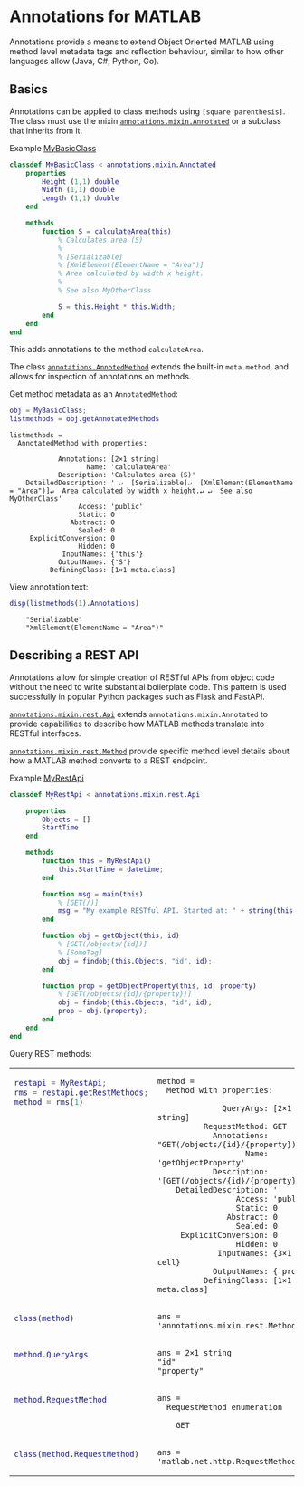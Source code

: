 # Annotations for MATLAB

Annotations provide a means to extend Object Oriented MATLAB using method level metadata tags and reflection behaviour, similar to how other languages allow (Java, C#, Python, Go).

## Basics
Annotations can be applied to class methods using `[square parenthesis]`. The class must use the mixin [`annotations.mixin.Annotated`](src/+annotations/+mixin/Annotated.m) or a subclass that inherits from it.

Example [MyBasicClass](examples/MyBasicClass.m)
```matlab
classdef MyBasicClass < annotations.mixin.Annotated
    properties
        Height (1,1) double
        Width (1,1) double
        Length (1,1) double
    end

    methods
        function S = calculateArea(this)
            % Calculates area (S) 
            %
            % [Serializable]
            % [XmlElement(ElementName = "Area")]
            % Area calculated by width x height.
            %
            % See also MyOtherClass

            S = this.Height * this.Width;
        end
    end
end
```
This adds annotations to the method `calculateArea`.

The class [`annotations.AnnotedMethod`](src/+annotations/AnnotatedMethod.m) extends the built-in `meta.method`, and allows for inspection of annotations on methods.

Get method metadata as an `AnnotatedMethod`:

```matlab
obj = MyBasicClass;
listmethods = obj.getAnnotatedMethods
```

```
listmethods = 
  AnnotatedMethod with properties:

            Annotations: [2×1 string]
                   Name: 'calculateArea'
            Description: 'Calculates area (S)'
    DetailedDescription: ' ↵  [Serializable]↵  [XmlElement(ElementName = "Area")]↵  Area calculated by width x height.↵ ↵  See also MyOtherClass'
                 Access: 'public'
                 Static: 0
               Abstract: 0
                 Sealed: 0
     ExplicitConversion: 0
                 Hidden: 0
             InputNames: {'this'}
            OutputNames: {'S'}
          DefiningClass: [1×1 meta.class]

```

View annotation text:
```matlab
disp(listmethods(1).Annotations)
```
```
    "Serializable"
    "XmlElement(ElementName = "Area")"
```

## Describing a REST API
Annotations allow for simple creation of RESTful APIs from object code without the need to write substantial boilerplate code. This pattern is used successfully in popular Python packages such as Flask and FastAPI.

[`annotations.mixin.rest.Api`](src/+annotations/+mixin/+rest/Api.m) extends `annotations.mixin.Annotated` to provide capabilities to describe how MATLAB methods translate into RESTful interfaces.

[`annotations.mixin.rest.Method`](src/+annotations/+mixin/+rest/Method.m) provide specific method level details about how a MATLAB method converts to a REST endpoint.

Example [MyRestApi](examples/MyRestApi.m)
```matlab
classdef MyRestApi < annotations.mixin.rest.Api

    properties
        Objects = []
        StartTime
    end

    methods
        function this = MyRestApi()
            this.StartTime = datetime;
        end

        function msg = main(this)
            % [GET(/)]
            msg = "My example RESTful API. Started at: " + string(this.StartTime);
        end

        function obj = getObject(this, id)
            % [GET(/objects/{id})]
            % [SomeTag]
            obj = findobj(this.Objects, "id", id);
        end

        function prop = getObjectProperty(this, id, property)
            % [GET(/objects/{id}/{property})]
            obj = findobj(this.Objects, "id", id);
            prop = obj.(property);
        end
    end
end

```
Query REST methods:

<table>
<tr>
<td style=vertical-align:top>

```matlab
restapi = MyRestApi;
rms = restapi.getRestMethods;
method = rms(1)
```

</td>
<td style=vertical-align:top>

```
method = 
  Method with properties:

              QueryArgs: [2×1 string]
          RequestMethod: GET
            Annotations: "GET(/objects/{id}/{property})"
                   Name: 'getObjectProperty'
            Description: '[GET(/objects/{id}/{property})]'
    DetailedDescription: ''
                 Access: 'public'
                 Static: 0
               Abstract: 0
                 Sealed: 0
     ExplicitConversion: 0
                 Hidden: 0
             InputNames: {3×1 cell}
            OutputNames: {'prop'}
          DefiningClass: [1×1 meta.class]
```

</td>
</tr>
<tr>
<td style=vertical-align:top>

```matlab
class(method)
```

</td>
<td style=vertical-align:top>

```
ans = 'annotations.mixin.rest.Method'
```

</td>
</tr>

<tr>
<td style=vertical-align:top>

```matlab
method.QueryArgs
```

</td>
<td style=vertical-align:top>

```
ans = 2×1 string    
"id"         
"property"   
```

</td>
</tr>
<tr>
<td style=vertical-align:top>

```matlab
method.RequestMethod
```

</td>
<td style=vertical-align:top>

```
ans = 
  RequestMethod enumeration

    GET  
```

</td>
</tr>
<tr>
<td style=vertical-align:top>

```matlab
class(method.RequestMethod)
```

</td>
<td style=vertical-align:top>

```
ans = 'matlab.net.http.RequestMethod' 
```

</td>
</tr>
</table>